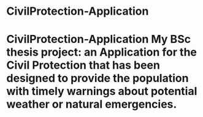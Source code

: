 # CivilProtection-Application
# CivilProtection-Application My BSc thesis project: an Application for the Civil Protection that has been designed to provide the population with timely warnings about potential weather or natural emergencies.
